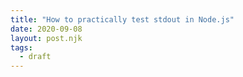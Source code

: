 ```yaml
---
title: "How to practically test stdout in Node.js"
date: 2020-09-08
layout: post.njk
tags:
  - draft
---
```


